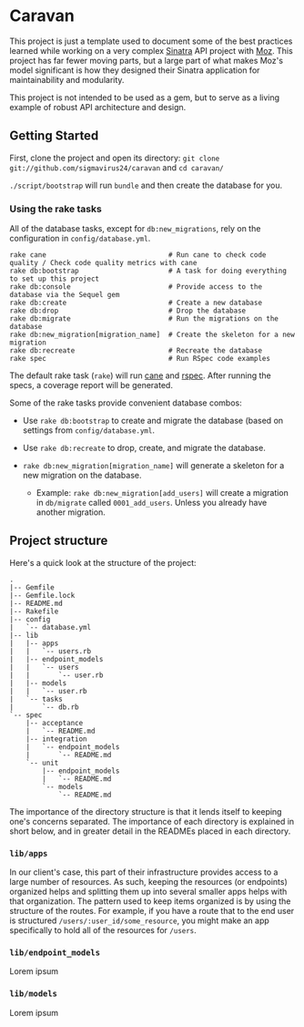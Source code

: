 # Caravan

This project is just a template used to document some of the best practices
learned while working on a very complex [Sinatra][sinatra] API project with
[Moz](moz.com).  This project has far fewer moving parts, but a large part of
what makes Moz's model significant is how they designed their Sinatra
application for maintainability and modularity.

This project is not intended to be used as a gem, but to serve as a living
example of robust API architecture and design.

## Getting Started

First, clone the project and open its directory: `git clone
git://github.com/sigmavirus24/caravan` and `cd caravan/`

`./script/bootstrap` will run `bundle` and then create the database for you.

### Using the rake tasks

All of the database tasks, except for `db:new_migrations`, rely on the
configuration in `config/database.yml`.

    rake cane                              # Run cane to check code quality / Check code quality metrics with cane
    rake db:bootstrap                      # A task for doing everything to set up this project
    rake db:console                        # Provide access to the database via the Sequel gem
    rake db:create                         # Create a new database
    rake db:drop                           # Drop the database
    rake db:migrate                        # Run the migrations on the database
    rake db:new_migration[migration_name]  # Create the skeleton for a new migration
    rake db:recreate                       # Recreate the database
    rake spec                              # Run RSpec code examples

The default rake task (`rake`) will run [cane](https://github.com/square/cane)
and [rspec](https://github.com/rspec/rspec).  After running the specs, a
coverage report will be generated.

Some of the rake tasks provide convenient database combos:

* Use `rake db:bootstrap` to create and migrate the database (based on
  settings from `config/database.yml`.

* Use `rake db:recreate` to drop, create, and migrate the database.

* `rake db:new_migration[migration_name]` will generate a skeleton for a new
  migration on the database.

  * Example: `rake db:new_migration[add_users]` will create a migration in
    `db/migrate` called `0001_add_users`. Unless you already have another
    migration.

## Project structure

Here's a quick look at the structure of the project:

    .
    |-- Gemfile
    |-- Gemfile.lock
    |-- README.md
    |-- Rakefile
    |-- config
    |   `-- database.yml
    |-- lib
    |   |-- apps
    |   |   `-- users.rb
    |   |-- endpoint_models
    |   |   `-- users
    |   |       `-- user.rb
    |   |-- models
    |   |   `-- user.rb
    |   `-- tasks
    |       `-- db.rb
    `-- spec
        |-- acceptance
        |   `-- README.md
        |-- integration
        |   `-- endpoint_models
        |       `-- README.md
        `-- unit
            |-- endpoint_models
            |   `-- README.md
            `-- models
                `-- README.md


The importance of the directory structure is that it lends itself to keeping
one's concerns separated. The importance of each directory is explained in
short below, and in greater detail in the READMEs placed in each directory.

### `lib/apps`

In our client's case, this part of their infrastructure provides access to a
large number of resources. As such, keeping the resources (or endpoints)
organized helps and splitting them up into several smaller apps helps with
that organization. The pattern used to keep items organized is by using the
structure of the routes. For example, if you have a route that to the end user
is structured `/users/:user_id/some_resource`, you might make an app
specifically to hold all of the resources for `/users`.

### `lib/endpoint_models`

Lorem ipsum

### `lib/models`

Lorem ipsum

[sinatra]: http://sinatrarb.com/
